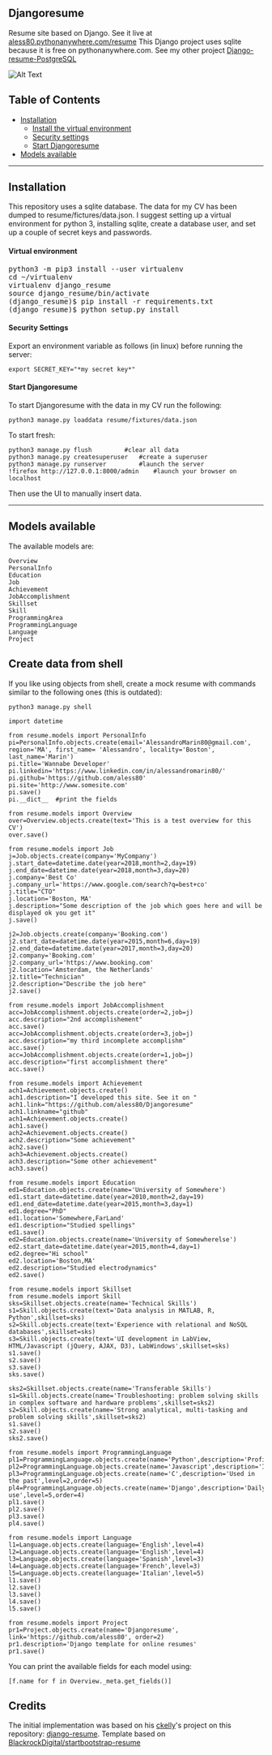## Djangoresume
Resume site based on Django. See it live at [aless80.pythonanywhere.com/resume](https://aless80.pythonanywhere.com/resume)
This Django project uses sqlite because it is free on pythonanywhere.com. See my other project [Django-resume-PostgreSQL](https://github.com/aless80/Django-resume-PostgreSQL) 

![Alt Text](https://github.com/aless80/Djangoresume/blob/master/Djangoresume.png)


## Table of Contents
* [Installation](#installation)  
  * [Install the virtual environment](#virtual-environment)
  * [Security settings](#security-settings)
  * [Start Djangoresume](#start-djangoresume)  
* [Models available](#models-available)  

-------------

## Installation
This repository uses a sqlite database. The data for my CV has been dumped to resume/fictures/data.json. 
I suggest setting up a virtual environment for python 3, installing sqlite, create a database user, and set up a couple of secret keys and passwords.

#### Virtual environment
<pre>
python3 -m pip3 install --user virtualenv 
cd ~/virtualenv 
virtualenv django_resume
source django_resume/bin/activate
(django_resume)$ pip install -r requirements.txt 
(django_resume)$ python setup.py install  
</pre>

#### Security Settings
Export an environment variable as follows (in linux) before running the server:
```
export SECRET_KEY="*my secret key*"
```

#### Start Djangoresume
To start Djangoresume with the data in my CV run the following: 
```
python3 manage.py loaddata resume/fixtures/data.json
```
To start fresh: 
```
python3 manage.py flush 		#clear all data
python3 manage.py createsuperuser 	#create a superuser
python3 manage.py runserver 		#launch the server
!firefox http://127.0.0.1:8000/admin 	#launch your browser on localhost
```
Then use the UI to manually insert data.

----------

## Models available
The available models are:  
```
Overview  
PersonalInfo  
Education  
Job  
Achievement  
JobAccomplishment  
Skillset  
Skill  
ProgrammingArea  
ProgrammingLanguage  
Language  
Project  
```

## Create data from shell
If you like using objects from shell, create a mock resume with commands similar to the following ones (this is outdated): 

```
python3 manage.py shell

import datetime

from resume.models import PersonalInfo
pi=PersonalInfo.objects.create(email='AlessandroMarin80@gmail.com', region='MA', first_name= 'Alessandro', locality='Boston', last_name='Marin')
pi.title='Wannabe Developer'
pi.linkedin='https://www.linkedin.com/in/alessandromarin80/'
pi.github='https://github.com/aless80'
pi.site='http://www.somesite.com'
pi.save()
pi.__dict__  #print the fields

from resume.models import Overview
over=Overview.objects.create(text='This is a test overview for this CV')
over.save()

from resume.models import Job
j=Job.objects.create(company='MyCompany')
j.start_date=datetime.date(year=2018,month=2,day=19)
j.end_date=datetime.date(year=2018,month=3,day=20)
j.company='Best Co'
j.company_url='https://www.google.com/search?q=best+co'
j.title="CTO"
j.location='Boston, MA'
j.description="Some description of the job which goes here and will be displayed ok you get it"
j.save()

j2=Job.objects.create(company='Booking.com')
j2.start_date=datetime.date(year=2015,month=6,day=19)
j2.end_date=datetime.date(year=2017,month=3,day=20)
j2.company='Booking.com'
j2.company_url='https://www.booking.com'
j2.location='Amsterdam, the Netherlands'
j2.title="Technician"
j2.description="Describe the job here"
j2.save()

from resume.models import JobAccomplishment
acc=JobAccomplishment.objects.create(order=2,job=j)
acc.description="2nd accomplishement"
acc.save()
acc=JobAccomplishment.objects.create(order=3,job=j)
acc.description="my third incomplete accomplishm"
acc.save()
acc=JobAccomplishment.objects.create(order=1,job=j)
acc.description="first accomplishment there"
acc.save()

from resume.models import Achievement
ach1=Achievement.objects.create()
ach1.description="I developed this site. See it on "
ach1.link="https://github.com/aless80/Djangoresume"
ach1.linkname="github"
ach1=Achievement.objects.create()
ach1.save()
ach2=Achievement.objects.create()
ach2.description="Some achievement"
ach2.save()
ach3=Achievement.objects.create()
ach3.description="Some other achievement"
ach3.save()

from resume.models import Education
ed1=Education.objects.create(name='University of Somewhere')
ed1.start_date=datetime.date(year=2010,month=2,day=19)
ed1.end_date=datetime.date(year=2015,month=3,day=1)
ed1.degree="PhD"
ed1.location='Somewhere,FarLand'
ed1.description="Studied spellings"
ed1.save()
ed2=Education.objects.create(name='University of Somewherelse')
ed2.start_date=datetime.date(year=2015,month=4,day=1)
ed2.degree="Hi school"
ed2.location='Boston,MA'
ed2.description="Studied electrodynamics"
ed2.save()

from resume.models import Skillset
from resume.models import Skill
sks=Skillset.objects.create(name='Technical Skills')
s1=Skill.objects.create(text='Data analysis in MATLAB, R, Python',skillset=sks)
s2=Skill.objects.create(text='Experience with relational and NoSQL databases',skillset=sks)
s3=Skill.objects.create(text='UI development in LabView, HTML/Javascript (jQuery, AJAX, D3), LabWindows',skillset=sks)
s1.save()
s2.save()
s3.save()
sks.save()

sks2=Skillset.objects.create(name='Transferable Skills')
s1=Skill.objects.create(name='Troubleshooting: problem solving skills in complex software and hardware problems',skillset=sks2)
s2=Skill.objects.create(name='Strong analytical, multi-tasking and problem solving skills',skillset=sks2)
s1.save()
s2.save()
sks2.save()

from resume.models import ProgrammingLanguage
pl1=ProgrammingLanguage.objects.create(name='Python',description='Proficient',level=5)
pl2=ProgrammingLanguage.objects.create(name='Javascript',description='Intermediate',level=3,order=2)
pl3=ProgrammingLanguage.objects.create(name='C',description='Used in the past',level=2,order=5)
pl4=ProgrammingLanguage.objects.create(name='Django',description='Daily use',level=5,order=4)
pl1.save()
pl2.save()
pl3.save()
pl4.save()

from resume.models import Language
l1=Language.objects.create(language='English',level=4)
l2=Language.objects.create(language='English',level=4)
l3=Language.objects.create(language='Spanish',level=3)
l4=Language.objects.create(language='French',level=3)
l5=Language.objects.create(language='Italian',level=5)
l1.save()
l2.save()
l3.save()
l4.save()
l5.save()

from resume.models import Project
pr1=Project.objects.create(name='Djangoresume', link='https://github.com/aless80', order=2)
pr1.description='Django template for online resumes'
pr1.save()

```

You can print the available fields for each model using:
```
[f.name for f in Overview._meta.get_fields()]
```

## Credits
The initial implementation was based on his [ckelly](https://github.com/ckelly)'s project on this repository: [django-resume](https://github.com/ckelly/django-resume). 
Template based on [BlackrockDigital/startbootstrap-resume](https://github.com/BlackrockDigital/startbootstrap-resume)
